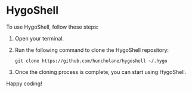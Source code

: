 # HygoShell

To use HygoShell, follow these steps:

1. Open your terminal.
2. Run the following command to clone the HygoShell repository:

    ```
    git clone https://github.com/huncholane/hygoshell ~/.hygo
    ```

3. Once the cloning process is complete, you can start using HygoShell.

Happy coding!
